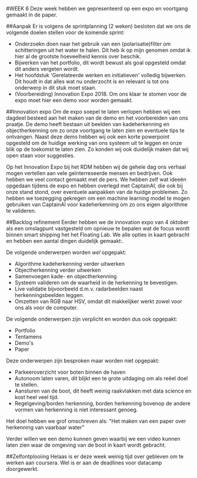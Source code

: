 #WEEK 6
Deze week hebben we gepresenteerd op een expo en voortgang gemaakt in de paper.

##Aanpak
Er is volgens de sprintplanning (2 weken) besloten dat we ons de volgende doelen stellen voor de komende sprint:
- Onderzoekn doen naar het gebruik van een (polarisatie)filter om schitteringen uit het water te halen. Dit heb ik op mijn genomen omdat ik hier al de grootste hoeveelheid kennis over beschik.
- Bijwerken van het portfolio, dit wordt bewust als goal opgesteld omdat dit anders vergeten wordt.
- Het hoofdstuk 'Gerelateerde werken en initiatieven' volledig bijwerken. Dit houdt in dat alles wat nu onderzocht is en relevant is tot ons onderwerp in dit stuk moet staan.
- (Voorbereiding) Innovation Expo 2018. Om ons klaar te stomen voor de expo moet hier een demo voor worden gemaakt.


##Innovation expo
Om de expo soepel te laten verlopen hebben wij een dagdeel besteed aan het maken van de demo en het voorbereiden van ons praatje. De demo heeft bestaan uit beelden van kadeherkenning en objectherkenning om zo onze voortgang te laten zien en eventuele tips te ontvangen. Naast deze demo hebben wij ook een korte powerpoint opgesteld om de huidige werking van ons systeem uit te leggen en onze blik op de toekomst te laten zien. Zo konden wij ook duidelijk maken dat wij open staan voor suggesties.

Op het Innovation Expo bij het RDM hebben wij de gehele dag ons verhaal mogen vertellen aan vele geïnterreseerde mensen en bedrijven. Ook hebben we veel contact gemaakt met de pers. We hebben zelf wat ideeën opgedaan tijdens de expo en hebben overlegd met CaptainAI, die ook bij onze stand stond, over eventuele aanpakken van de huidge problemen. Zo hebben we toezegging gekregen om een machine learning model te mogen gebruiken van CaptainAI voor kadeherkenning om zo ons eigen algorithme te valideren.


##Backlog refinement
Eerder hebben we de innovation expo van 4 oktober als een omslagpunt vastgesteld om opnieuw te bepalen wat de focus wordt binnen smart shipping het het Floating Lab. We alle opties in kaart gebracht en hebben een aantal dingen duidelijk gemaakt:.

De volgende onderwerpen worden *wel* opgepakt:
- Algorithme kadeherkenning verder uitwerken
- Objectherkenning verder uitwerken
- Samenvoegen kade- en objectherkenning
- Systeem valideren om de waarheid in de herkenning te bevestigen.
- Live validatie bijvoorbeeld d.m.v. radarbeelden naast herkenningsbeelden leggen.
- Omzetten van RGB naar HSV, omdat dit makkelijker werkt zowel voor ons als voor de computer.

De volgende onderwerpen zijn verplicht en worden dus ook opgepakt:
- Portfolio
- Tentamens
- Demo's
- Paper

Deze onderwerpen zijn besproken maar worden niet opgepakt:
- Parkeeroverzicht voor boten binnen de haven
- Autonoom laten varen, dit blijkt een te grote uitdaging om als reëel doel te stellen.
- Aansturen van de boot, dit heeft weinig raakvlakken met data science en kost heel veel tijd.
- Regelgeving/borden herkenning, borden herkenning bovenop de andere vormen van herkenning is niet interessant genoeg.

Het doel hebben we grof omschreven als:
"Het maken van een paper over herkenning van vaarbaar water"

Verder willen we een demo kunnen geven waarbij we een video kunnen laten zien waar de omgeving van de boot in kaart wordt gebracht.

##Zelfontplooiing
Helaas is er deze week weinig tijd over gebleven om te werken aan coursera. Wel is er aan de deadlines voor datacamp doorgewerkt.